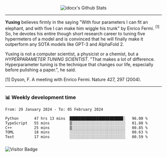 <div align="center">
    <img align="center" src="https://github-readme-stats.vercel.app/api?username=idocx&show_icons=true&count_private=true&hide_border=true" alt="idocx's Github Stats"></img>
</div>

---

**Yuxing** believes firmly in the saying "With four parameters I can fit an elephant, and with five I can make him wiggle his trunk" by Enrico Fermi. <sup>[1]</sup> So, he devotes his entire though short research career to tuning five hypermeters of a model and is convinced that he will finally make it outperform any SOTA models like GPT-3 and AlphaFold 2.

Yuxing is not a computer scientist, a physicist or a chemist, but a *HYPERPARAMETER TUNING SCIENTIST*. "That makes a lot of difference. Hyperparameter tuning is the technique that changes our life, especially before pulishing a paper.", he said.

[1] Dyson, F. A meeting with Enrico Fermi. Nature 427, 297 (2004).


---

### 📊 Weekly development time
<!--START_SECTION:waka-->

```txt
From: 29 January 2024 - To: 05 February 2024

Python       47 hrs 13 mins  ████████████████████████░   96.00 %
TypeScript   55 mins         ▒░░░░░░░░░░░░░░░░░░░░░░░░   01.88 %
C++          25 mins         ▒░░░░░░░░░░░░░░░░░░░░░░░░   00.85 %
TOML         18 mins         ░░░░░░░░░░░░░░░░░░░░░░░░░   00.63 %
Text         17 mins         ░░░░░░░░░░░░░░░░░░░░░░░░░   00.59 %
```

<!--END_SECTION:waka-->

### 

![Visitor Badge](https://visitor-badge.laobi.icu/badge?page_id=idocx.idocx)